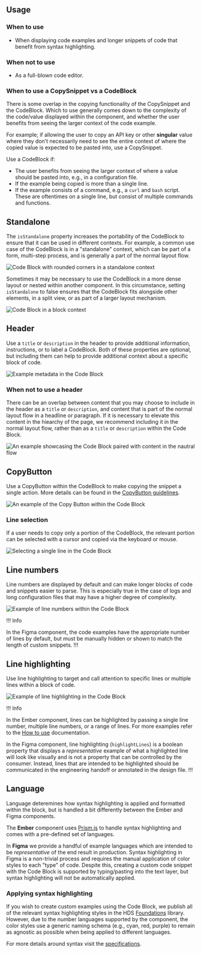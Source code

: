 ## Usage

### When to use

- When displaying code examples and longer snippets of code that benefit from syntax highlighting.

### When not to use

- As a full-blown code editor.

### When to use a CopySnippet vs a CodeBlock

There is some overlap in the copying functionality of the CopySnippet and the CodeBlock. Which to use generally comes down to the complexity of the code/value displayed within the component, and whether the user benefits from seeing the larger context of the code example.

For example; if allowing the user to copy an API key or other **singular** value where they don’t necessarily need to see the entire context of where the copied value is expected to be pasted into, use a CopySnippet.

Use a CodeBlock if:

- The user benefits from seeing the larger context of where a value should be pasted into, e.g., in a configuration file.
- If the example being copied is more than a single line.
- If the example consists of a command, e.g., a `curl` and `bash` script. These are oftentimes on a single line, but consist of multiple commands and functions.

## Standalone

The `isStandalone` property increases the portability of the CodeBlock to ensure that it can be used in different contexts. For example, a common use case of the CodeBlock is in a "standalone" context, which can be part of a form, multi-step process, and is generally a part of the normal layout flow.

![Code Block with rounded corners in a standalone context](/assets/components/code-block/code-block-rounded-standalone.png)

Sometimes it may be necessary to use the CodeBlock in a more dense layout or nested within another component. In this circumstance, setting `isStandalone` to false ensures that the CodeBlock fits alongside other elements, in a split view, or as part of a larger layout mechanism.

![Code Block in a block context](/assets/components/code-block/code-block-block-level.png)

## Header

Use a `title` or `description` in the header to provide additional information, instructions, or to label a CodeBlock. Both of these properties are optional, but including them can help to provide additional context about a specific block of code.

![Example metadata in the Code Block](/assets/components/code-block/code-block-metadata.png)

### When not to use a header

There can be an overlap between content that you may choose to include in the header as a `title` or `description`, and content that is part of the normal layout flow in a headline or paragraph. If it is necessary to elevate this content in the hiearchy of the page, we recommend including it in the normal layout flow, rather than as a `title` or `description` within the Code Block.

![An example showcasing the Code Block paired with content in the nautral flow](/assets/components/code-block/code-block-dont-use-metadata.png)

## CopyButton

Use a CopyButton within the CodeBlock to make copying the snippet a single action. More details can be found in the [CopyButton guidelines](/components/copy/button).

![An example of the Copy Button within the Code Block](/assets/components/code-block/code-block-copy-button.png)

### Line selection

If a user needs to copy only a portion of the CodeBlock, the relevant portion can be selected with a cursor and copied via the keyboard or mouse.

![Selecting a single line in the Code Block](/assets/components/code-block/code-block-line-selection.png)

## Line numbers

Line numbers are displayed by default and can make longer blocks of code and snippets easier to parse. This is especially true in the case of logs and long configuration files that may have a higher degree of complexity.

![Example of line numbers within the Code Block](/assets/components/code-block/code-block-line-numbers.png)

!!! Info

In the Figma component, the code examples have the appropriate number of lines by default, but must be manually hidden or shown to match the length of custom snippets.
!!!

## Line highlighting

Use line highlighting to target and call attention to specific lines or multiple lines within a block of code.

![Example of line highlighting in the Code Block](/assets/components/code-block/code-block-line-highlighting.png)

!!! Info

In the Ember component, lines can be highlighted by passing a single line number, multiple line numbers, or a range of lines. For more examples refer to the [How to use](/?tab=code#highlightlines) documentation. 

In the Figma component, line highlighting (`highlightLines`) is a boolean property that displays a _representative_ example of what a highlighted line will look like visually and is not a property that can be controlled by the consumer. Instead, lines that are intended to be highlighted should be communicated in the engineering handoff or annotated in the design file.
!!!

## Language

Language deteremines how syntax highlighting is applied and formatted within the block, but is handled a bit differently between the Ember and Figma components.

The **Ember** component uses [Prism.js](https://prismjs.com/index.html) to handle syntax highlighting and comes with a pre-defined set of languages.

In **Figma** we provide a handful of example languages which are intended to be _representative_ of the end result in production. Syntax highlighting in Figma is a non-trivial process and requires the manual application of color styles to each "type" of code. Despite this, creating a custom code snippet with the Code Block is supported by typing/pasting into the text layer, but syntax highlighting will not be automatically applied.

### Applying syntax highlighting

If you wish to create custom examples using the Code Block, we publish all of the relevant syntax highlighting styles in the HDS [Foundations](https://www.figma.com/file/oQsMzMMnynfPWpMEt91OpH/HDS-Product---Foundations?type=design&node-id=2130%3A2&mode=design&t=Pfj7CheLS6cR0hKa-1) library. However, due to the number languages supported by the component, the color styles use a generic naming schema (e.g., cyan, red, purple) to remain as agnostic as possible when being applied to different languages.

For more details around syntax visit the [specifications](?tab=specifcations).
